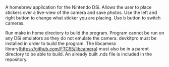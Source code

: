 A homebrew application for the Nintendo DSi. Allows the user to place stickers over a live-view of the camera and save photos. Use the left and right button to change what sticker you are placing. Use b button to switch cameras.

Run make in home directory to build the program. Program cannot be run on any DSi emulators as they do not emulate the camera. devkitpro must be installed in order to build the program. The libcamera library(https://github.com/FTC55/libcamera) must also be in a parent directory to be able to build. An already built .nds file is included in the repository.